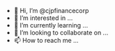 - 👋 Hi, I’m @cjpfinancecorp
- 👀 I’m interested in ...
- 🌱 I’m currently learning ...
- 💞️ I’m looking to collaborate on ...
- 📫 How to reach me ...

<!---
cjpfinancecorp/cjpfinancecorp is a ✨ special ✨ repository because its `README.md` (this file) appears on your GitHub profile.
You can click the Preview link to take a look at your changes.
--->
